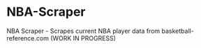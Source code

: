 # NBA-Scraper
NBA Scraper - Scrapes current NBA player data from basketball-reference.com (WORK IN PROGRESS)
